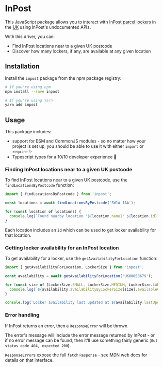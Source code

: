 # InPost

This JavaScript package allows you to interact with [InPost parcel lockers](https://inpost.eu) in the [UK](https://inpost.co.uk) using InPost's undocumented APIs. 

With this driver, you can:

* Find InPost locations near to a given UK postcode
* Discover how many lockers, if any, are available at any given location

## Installation

Install the `inpost` package from the npm package registry:

```bash
# If you're using npm
npm install --save inpost

# If you're using Yarn
yarn add inpost
```

## Usage

This package includes:

* support for ESM and CommonJS modules - so no matter how your project is set up, you should be able to use it with either `import` or `require` ✨
* Typescript types for a 10/10 developer experience 🌟

### Finding InPost locations near to a given UK postcode

To find InPost locations near to a given UK postcode, use the `findLocationsByPostcode` function:

```ts
import { findLocationsByPostcode } from 'inpost';

const locations = await findLocationsByPostcode('SW1A 1AA');

for (const location of locations) {
  console.log(`Found nearby location "${location.name}" ${location.id}`);
}
```

Each location includes an `id` which can be used to get locker availability for that location.

### Getting locker availability for an InPost location

To get availability for a locker, use the `getAvailabilityForLocation` function:

```ts
import { getAvailabilityForLocation, LockerSize } from 'inpost';

const availability = await getAvailabilityForLocation('UK00058679');

for (const size of [LockerSize.SMALL, LockerSize.MEDIUM, LockerSize.LARGE]) {
  console.log(`${availability.availabilityByLockerSize[size].availableCount}/${availability.availabilityByLockerSize[size].totalCount} ${size} lockers are available`);
}

console.log(`Locker availability last updated at ${availability.lastUpdatedAt}`);
```

### Error handling

If InPost returns an error, then a `ResponseError` will be thrown.

The error's message will include the error message returned by InPost - or if no error message can be found, then it'll use something fairly generic (`Got status code 404, expected 200`).

`ResponseError`s expose the full `fetch` `Response` - see [MDN web docs](https://developer.mozilla.org/en-US/docs/Web/API/Response) for details on that interface.